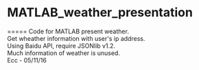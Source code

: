 # MATLAB_weather_presentation
=====
Code for MATLAB present weather.<br>
Get wheather information with user's ip address.<br>
Using Baidu API, require JSONlib v1.2.<br>
Much information of weather is unused.<br>
Ecc - 05/11/16
